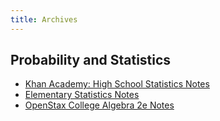 ```yaml
---
title: Archives
---
```


## Probability and Statistics

- [Khan Academy: High School Statistics Notes](./khan-academy-hs-statistics/)
- [Elementary Statistics Notes](./elementary-statistics-larson/)
- [OpenStax College Algebra 2e Notes](./openstax-college-algebra-2e/)
